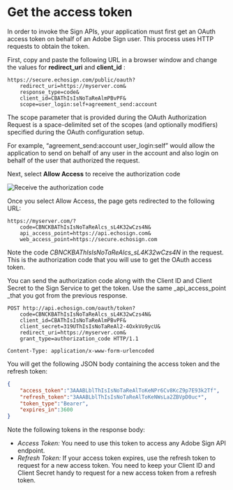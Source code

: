 <!--:navorder: 4-->

# Get the access token

In order to invoke the Sign APIs, your application must first get an OAuth access token on behalf of an Adobe Sign user. This process uses HTTP requests to obtain the token.

First, copy and paste the following URL in a browser window and change the values for  **redirect_uri**  and  **client_id** :

```
https://secure.echosign.com/public/oauth?
    redirect_uri=https://myserver.com&
    response_type=code&
    client_id=CBAThIsIsNoTaReAlmPBvPF&
    scope=user_login:self+agreement_send:account
```
The scope parameter that is provided during the OAuth Authorization Request is a space-delimited set of the scopes (and optionally modifiers) specified during the OAuth configuration setup.

For example, &ldquo;agreement_send:account user_login:self&rdquo; would allow the application to send on behalf of any user in the account and also login on behalf of the user that authorized the request.

Next, select **Allow Access** to receive the authorization code

![Receive the authorization code](../../img/sign_gstarted_6.png)

Once you select Allow Access, the page gets redirected to the following URL:

```
https://myserver.com/?
    code=CBNCKBAThIsIsNoTaReAlcs_sL4K32wCzs4N&
    api_access_point=https://api.echosign.com&
    web_access_point=https://secure.echosign.com
```

Note the code _CBNCKBAThIsIsNoTaReAlcs_sL4K32wCzs4N_ in the request. This is the authorization code that you will use to get the OAuth access token.

You can send the authorization code along with the Client ID and Client Secret to the Sign Service to get the token. Use the same _api_access_point _that you got from the previous response.

```
POST http://api.echosign.com/oauth/token?
    code=CBNCKBAThIsIsNoTaReAlcs_sL4K32wCzs4N&
    client_id=CBAThIsIsNoTaReAlmPBvPF&
    client_secret=319UThIsIsNoTaReAl2-4OxkVo9ycU&
    redirect_uri=https://myserver.com&
    grant_type=authorization_code HTTP/1.1

Content-Type: application/x-www-form-urlencoded
```

You will get the following JSON body containing the access token and the refresh token:

```json
{
    "access_token":"3AAABLblThIsIsNoTaReAlToKeNPr6Cv8KcZ9p7E93k2Tf",
    "refresh_token":"3AAABLblThIsIsNoTaReAlToKeNWsLa2ZBVpD0uc*",
    "token_type":"Bearer",
    "expires_in":3600
}
```

Note the following tokens in the response body:

- _Access Token:_ You need to use this token to access any Adobe Sign API endpoint.
- _Refresh Token:_ If your access token expires, use the refresh token to request for a new access token. You need to keep your Client ID and Client Secret handy to request for a new access token from a refresh token.

